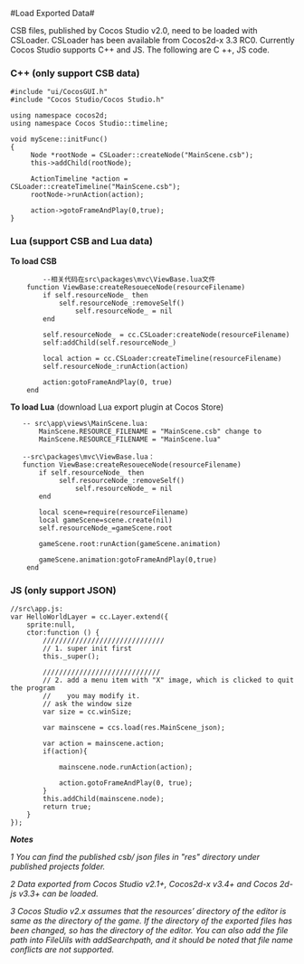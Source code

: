 #Load Exported Data#

 CSB files, published by Cocos Studio v2.0, need to be loaded with CSLoader. CSLoader has been available from Cocos2d-x 3.3 RC0. Currently Cocos Studio supports C++ and JS. The following are C ++, JS code.
 
### C++ (only support CSB data)

	#include "ui/CocosGUI.h"
	#include "Cocos Studio/Cocos Studio.h"

	using namespace cocos2d;
	using namespace Cocos Studio::timeline;
	
	void myScene::initFunc() 
	{ 
		 Node *rootNode = CSLoader::createNode("MainScene.csb");
		 this->addChild(rootNode);
		 
		 ActionTimeline *action = CSLoader::createTimeline("MainScene.csb"); 
		 rootNode->runAction(action); 
		 
		 action->gotoFrameAndPlay(0,true);
	} 


### Lua (support CSB and Lua data)

**To load CSB** 
     
			--相关代码在src\packages\mvc\ViewBase.lua文件
		function ViewBase:createResoueceNode(resourceFilename)
			if self.resourceNode_ then
				self.resourceNode_:removeSelf()
					self.resourceNode_ = nil
			end

			self.resourceNode_ = cc.CSLoader:createNode(resourceFilename)
			self:addChild(self.resourceNode_)
			
			local action = cc.CSLoader:createTimeline(resourceFilename)
			self.resourceNode_:runAction(action)
			
			action:gotoFrameAndPlay(0, true)
		end

**To load Lua** (download Lua export plugin at Cocos Store)

	   -- src\app\views\MainScene.lua: 
		   MainScene.RESOURCE_FILENAME = "MainScene.csb" change to  
	   	   MainScene.RESOURCE_FILENAME = "MainScene.lua"
	
	   --src\packages\mvc\ViewBase.lua：	
	   function ViewBase:createResoueceNode(resourceFilename)
	       if self.resourceNode_ then
				self.resourceNode_:removeSelf()
					self.resourceNode_ = nil
		   end

	       local scene=require(resourceFilename)
		   local gameScene=scene.create(nil)
		   self.resourceNode_=gameScene.root
	
	       gameScene.root:runAction(gameScene.animation)
	
	       gameScene.animation:gotoFrameAndPlay(0,true)
	    end    

### JS (only support JSON)
   
	//src\app.js:
	var HelloWorldLayer = cc.Layer.extend({
		sprite:null,
		ctor:function () {
		    //////////////////////////////
		    // 1. super init first
		    this._super();
		
		    /////////////////////////////
		    // 2. add a menu item with "X" image, which is clicked to quit the program
		    //    you may modify it.
		    // ask the window size
		    var size = cc.winSize;

		    var mainscene = ccs.load(res.MainScene_json);

		    var action = mainscene.action;
			if(action){

			    mainscene.node.runAction(action);

			    action.gotoFrameAndPlay(0, true);
			}
            this.addChild(mainscene.node);
		    return true;
		}
	});

***Notes*** 

*1 You can find the published csb/ json files in "res" directory under published projects folder.* 

*2 Data exported from Cocos Studio v2.1+, Cocos2d-x v3.4+ and Cocos 2d-js v3.3+ can be loaded.*

*3 Cocos Studio v2.x assumes that the resources’ directory of the editor is same as the directory of the game. If the directory of the exported files has been changed, so has the directory of the editor. You can also add the file path into FileUils with addSearchpath, and it should be noted that file name conflicts are not supported.* 
